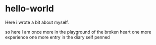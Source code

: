 # hello-world

Here i wrote a bit about myself.

so here I am once more
in the playground of the broken heart
one more experience
one more entry
in the diary self penned

